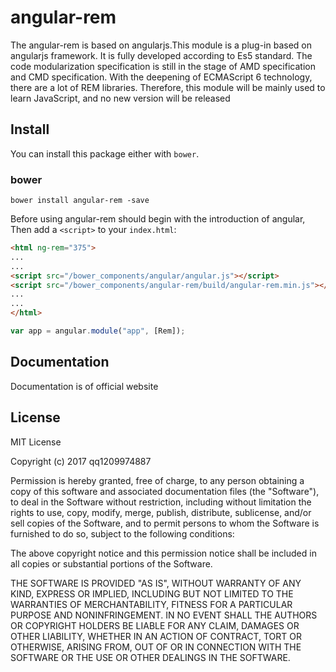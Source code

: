 # angular-rem
The angular-rem is based on angularjs.This module is a plug-in based on angularjs framework.
It is fully developed according to Es5 standard. The code modularization specification is still in the stage of AMD specification and CMD specification.
With the deepening of ECMAScript 6 technology, there are a lot of REM libraries.
Therefore, this module will be mainly used to learn JavaScript, and no new version will be released

## Install
You can install this package either with `bower`.

### bower

```shell
bower install angular-rem -save
```

Before using angular-rem should begin with the introduction of angular,
Then add a `<script>` to your `index.html`:

```html
<html ng-rem="375">
...
...
<script src="/bower_components/angular/angular.js"></script>
<script src="/bower_components/angular-rem/build/angular-rem.min.js"></script>
...
...
</html>
```

```app.js
var app = angular.module("app", [Rem]);
```

## Documentation

Documentation is of official website

## License

MIT License

Copyright (c) 2017 qq1209974887

Permission is hereby granted, free of charge, to any person obtaining a copy
of this software and associated documentation files (the "Software"), to deal
in the Software without restriction, including without limitation the rights
to use, copy, modify, merge, publish, distribute, sublicense, and/or sell
copies of the Software, and to permit persons to whom the Software is
furnished to do so, subject to the following conditions:

The above copyright notice and this permission notice shall be included in all
copies or substantial portions of the Software.

THE SOFTWARE IS PROVIDED "AS IS", WITHOUT WARRANTY OF ANY KIND, EXPRESS OR
IMPLIED, INCLUDING BUT NOT LIMITED TO THE WARRANTIES OF MERCHANTABILITY,
FITNESS FOR A PARTICULAR PURPOSE AND NONINFRINGEMENT. IN NO EVENT SHALL THE
AUTHORS OR COPYRIGHT HOLDERS BE LIABLE FOR ANY CLAIM, DAMAGES OR OTHER
LIABILITY, WHETHER IN AN ACTION OF CONTRACT, TORT OR OTHERWISE, ARISING FROM,
OUT OF OR IN CONNECTION WITH THE SOFTWARE OR THE USE OR OTHER DEALINGS IN THE
SOFTWARE.

